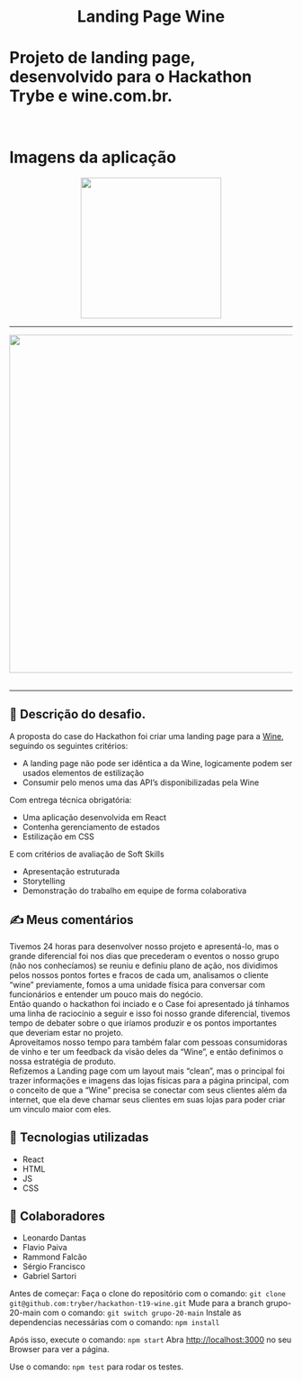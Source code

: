 <h1 align="center">Landing Page Wine</h1>

# Projeto de landing page, desenvolvido para o Hackathon Trybe e wine.com.br.


<br />

# Imagens da aplicação
<div align="center">
 <kbd>
  <img src="https://user-images.githubusercontent.com/94480963/184561491-1e94cc27-72a8-4d69-8b9b-90858dd57847.png" width="250">
 </kbd>  
 
 <br />
 <hr>
 <kbd>
  <img src="https://user-images.githubusercontent.com/94480963/184563007-e226e050-2d45-4a1a-ab3a-4631463a5484.gif" width="600">
 </kbd>  
</div>
<br />
<hr>


## :memo: Descrição do desafio.
A proposta do case do Hackathon foi criar uma landing page para a [Wine](https://www.wine.com.br/), 
seguindo os seguintes critérios:

- A landing page não pode ser idêntica a da Wine, logicamente podem ser usados 
elementos de estilização
- Consumir pelo menos uma das API’s disponibilizadas pela Wine

Com entrega técnica obrigatória:
- Uma aplicação desenvolvida em React
- Contenha gerenciamento de estados
- Estilização em CSS

E com critérios de avaliação de Soft Skills 
- Apresentação estruturada 
- Storytelling 
- Demonstração do trabalho em equipe de forma colaborativa

## ✍️ Meus comentários
Tivemos 24 horas para desenvolver nosso projeto e apresentá-lo, mas o grande diferencial foi nos dias que precederam o eventos o nosso grupo (não nos conhecíamos) se reuniu e definiu plano de ação, nos dividimos pelos nossos pontos fortes e fracos de cada um, analisamos o cliente “wine” previamente, fomos a uma unidade física para conversar com funcionários e entender um pouco mais do negócio. <br />
Então quando o hackathon foi inciado e o Case foi apresentado já tínhamos uma linha de raciocínio a seguir e isso foi nosso grande diferencial, tivemos tempo de debater sobre o que iríamos produzir e os pontos importantes que deveriam estar no projeto. <br />
Aproveitamos nosso tempo para também falar com pessoas consumidoras de vinho e ter um feedback da visão deles da “Wine”, e então definimos o nossa estratégia de produto. <br />
Refizemos a Landing page com um layout mais “clean”, mas o principal foi trazer informações e imagens das lojas físicas para a página principal, com o conceito de que a “Wine” precisa se conectar com seus clientes além da internet, que ela deve chamar seus clientes em suas lojas para poder criar um vinculo maior com eles.

## :wrench: Tecnologias utilizadas
- React
- HTML
- JS
- CSS

## :handshake: Colaboradores
- Leonardo Dantas
- Flavio Paiva
- Rammond Falcão
- Sérgio Francisco
- Gabriel Sartori


Antes de começar:
Faça o clone do repositório com o comando:  `git clone git@github.com:tryber/hackathon-t19-wine.git`
Mude para a branch grupo-20-main com o comando: `git switch grupo-20-main`
Instale as dependencias necessárias com o comando: `npm install`

Após isso, execute o comando: `npm start`
Abra [http://localhost:3000](http://localhost:3000) no seu Browser para ver a página.

Use o comando: `npm test` para rodar os testes.
